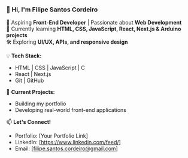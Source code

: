 ### 👋 Hi, I'm Filipe Santos Cordeiro  

🚀 Aspiring **Front-End Developer** | Passionate about **Web Development**  
🎨 Currently learning **HTML, CSS, JavaScript, React, Next.js & Arduino projects**  
🛠️ Exploring **UI/UX, APIs, and responsive design**  

💡 **Tech Stack:**  
- HTML | CSS | JavaScript  |  C 
- React | Next.js  
- Git | GitHub  

📌 **Current Projects:**  
- Building my portfolio  
- Developing real-world front-end applications  

📫 **Let's Connect!**  
- Portfolio: [Your Portfolio Link]  
- LinkedIn: [https://www.linkedin.com/feed/]  
- Email: [filipe.santos.cordeiro@gmail.com]  

